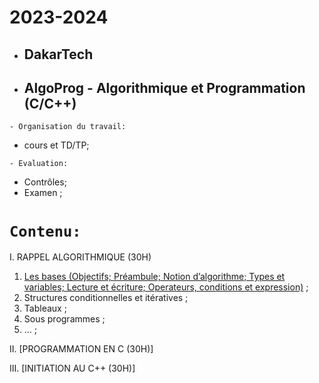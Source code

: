 # 2023-2024
 * ##  DakarTech  
 * ##  AlgoProg - Algorithmique et Programmation (C/C++)
 
 ``` - Organisation du travail: ```
 * cours et TD/TP;

``` - Evaluation: ```
 * Contrôles;
 * Examen ;

 # ``` Contenu: ```
I. RAPPEL ALGORITHMIQUE (30H)
  1. [Les bases (Objectifs; Préambule; Notion d’algorithme; Types et variables; Lecture et écriture; Operateurs, conditions et expression)](https://github.com/pape-barro/DakarTech_AlgoProg/blob/main/Basiques.pdf) ;
  8. Structures conditionnelles et itératives ;
  9. Tableaux ;
  10. Sous programmes ;
  11.  ... ;

II.  [PROGRAMMATION EN C (30H)]

III.  [INITIATION AU C++ (30H)]
